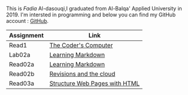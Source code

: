 

This is *Fadia* Al-dasouqi,I graduated from Al-Balqa' Applied University in 2019. 
I'm intersted in programming and below you can find my GitHub account :
[GitHub](https://github.com/Al-dasouqi).


Assignment        |      Link                                     |
------------------| ----------------------------------------------|
Read1             | [The Coder's Computer](read1.md)              |
Lab02a            | [Learning Markdown](lab02a.md)                |
Read02a           | [Learning Markdown](read02a.md)               |
Read02b           | [Revisions and the cloud](read02b.md)         |
Read03a           | [Structure Web Pages with HTML](read03a.md)   |



